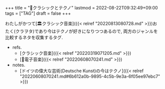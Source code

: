 +++
title = "🔖クラシックとテクノ"
lastmod = 2022-08-22T09:32:49+09:00
tags = ["TAG"]
draft = false
+++

わたしがかつて[🏛クラシック音楽]({{< relref "20220813080728.md" >}})おたく(クラヲタ)であり今はテクノが好きになりつつあるので, 両方のジャンルを比較するネタを収集するタグ.

-   refs.
    -   [クラシック音楽]({{< relref "20220319071205.md" >}})
    -   [🔖電子音楽]({{< relref "20220608070241.md" >}})
-   notes.
    -   [ドイツの偉大な芸術(Deutsche Kunst)の今はテクノ]({{< relref "20220608070241.md#6b612a0b-9895-4c5b-9e3a-6f05ee97ebc7" >}})
